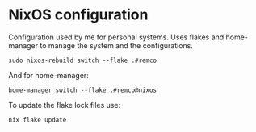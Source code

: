 # NixOS configuration

Configuration used by me for personal systems.
Uses flakes and home-manager to manage the system and the configurations.

```
sudo nixos-rebuild switch --flake .#remco
```
And for home-manager:

```
home-manager switch --flake .#remco@nixos
```

To update the flake lock files use:
```
nix flake update
```
